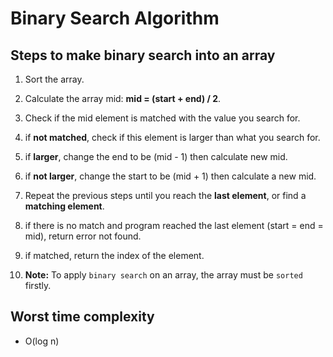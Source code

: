 # Binary Search Algorithm

## Steps to make binary search into an array

1. Sort the array.

2. Calculate the array mid: **mid = (start + end) / 2**.

3. Check if the mid element is matched with the value you search for.

4. if **not matched**, check if this element is larger than what you search for.

5. if **larger**, change the end to be (mid - 1) then calculate new mid.

6. if **not larger**, change the start to be (mid + 1) then calculate a new mid.

7. Repeat the previous steps until you reach the **last element**, or find a **matching element**.

8. if there is no match and program reached the last element (start = end = mid), return error not found.

9. if matched, return the index of the element.

10. **Note:** To apply `binary search` on an array, the array must be `sorted` firstly.

## Worst time complexity

- O(log n)